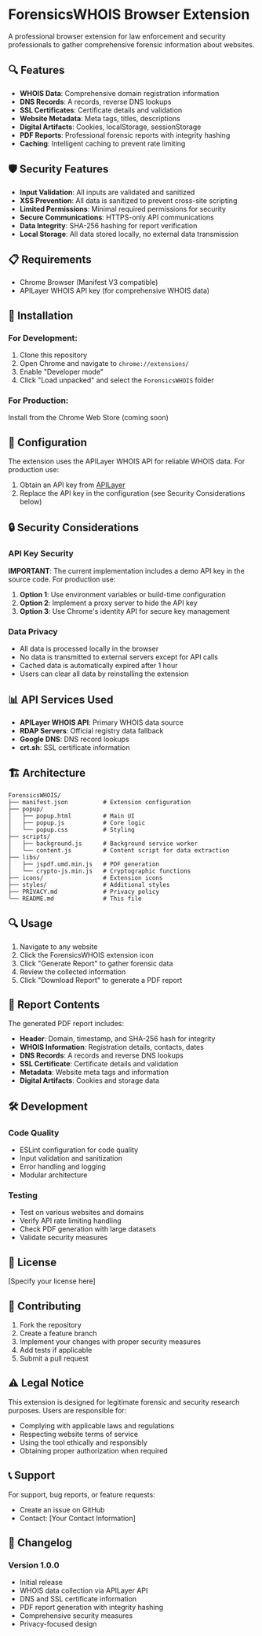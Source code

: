 # ForensicsWHOIS Browser Extension

A professional browser extension for law enforcement and security professionals to gather comprehensive forensic information about websites.

## 🔍 Features

- **WHOIS Data**: Comprehensive domain registration information
- **DNS Records**: A records, reverse DNS lookups
- **SSL Certificates**: Certificate details and validation
- **Website Metadata**: Meta tags, titles, descriptions
- **Digital Artifacts**: Cookies, localStorage, sessionStorage
- **PDF Reports**: Professional forensic reports with integrity hashing
- **Caching**: Intelligent caching to prevent rate limiting

## 🛡️ Security Features

- **Input Validation**: All inputs are validated and sanitized
- **XSS Prevention**: All data is sanitized to prevent cross-site scripting
- **Limited Permissions**: Minimal required permissions for security
- **Secure Communications**: HTTPS-only API communications
- **Data Integrity**: SHA-256 hashing for report verification
- **Local Storage**: All data stored locally, no external data transmission

## 📋 Requirements

- Chrome Browser (Manifest V3 compatible)
- APILayer WHOIS API key (for comprehensive WHOIS data)

## 🚀 Installation

### For Development:
1. Clone this repository
2. Open Chrome and navigate to `chrome://extensions/`
3. Enable "Developer mode"
4. Click "Load unpacked" and select the `ForensicsWHOIS` folder

### For Production:
Install from the Chrome Web Store (coming soon)

## 🔧 Configuration

The extension uses the APILayer WHOIS API for reliable WHOIS data. For production use:

1. Obtain an API key from [APILayer](https://apilayer.com/marketplace/whois-api)
2. Replace the API key in the configuration (see Security Considerations below)

## 🔒 Security Considerations

### API Key Security
**IMPORTANT**: The current implementation includes a demo API key in the source code. For production use:

1. **Option 1**: Use environment variables or build-time configuration
2. **Option 2**: Implement a proxy server to hide the API key
3. **Option 3**: Use Chrome's identity API for secure key management

### Data Privacy
- All data is processed locally in the browser
- No data is transmitted to external servers except for API calls
- Cached data is automatically expired after 1 hour
- Users can clear all data by reinstalling the extension

## 📊 API Services Used

- **APILayer WHOIS API**: Primary WHOIS data source
- **RDAP Servers**: Official registry data fallback
- **Google DNS**: DNS record lookups
- **crt.sh**: SSL certificate information

## 🏗️ Architecture

```
ForensicsWHOIS/
├── manifest.json          # Extension configuration
├── popup/
│   ├── popup.html         # Main UI
│   ├── popup.js           # Core logic
│   └── popup.css          # Styling
├── scripts/
│   ├── background.js      # Background service worker
│   └── content.js         # Content script for data extraction
├── libs/
│   ├── jspdf.umd.min.js   # PDF generation
│   └── crypto-js.min.js   # Cryptographic functions
├── icons/                 # Extension icons
├── styles/                # Additional styles
├── PRIVACY.md             # Privacy policy
└── README.md              # This file
```

## 🔍 Usage

1. Navigate to any website
2. Click the ForensicsWHOIS extension icon
3. Click "Generate Report" to gather forensic data
4. Review the collected information
5. Click "Download Report" to generate a PDF report

## 📝 Report Contents

The generated PDF report includes:
- **Header**: Domain, timestamp, and SHA-256 hash for integrity
- **WHOIS Information**: Registration details, contacts, dates
- **DNS Records**: A records and reverse DNS lookups
- **SSL Certificate**: Certificate details and validation
- **Metadata**: Website meta tags and information
- **Digital Artifacts**: Cookies and storage data

## 🛠️ Development

### Code Quality
- ESLint configuration for code quality
- Input validation and sanitization
- Error handling and logging
- Modular architecture

### Testing
- Test on various websites and domains
- Verify API rate limiting handling
- Check PDF generation with large datasets
- Validate security measures

## 📜 License

[Specify your license here]

## 🤝 Contributing

1. Fork the repository
2. Create a feature branch
3. Implement your changes with proper security measures
4. Add tests if applicable
5. Submit a pull request

## ⚠️ Legal Notice

This extension is designed for legitimate forensic and security research purposes. Users are responsible for:
- Complying with applicable laws and regulations
- Respecting website terms of service
- Using the tool ethically and responsibly
- Obtaining proper authorization when required

## 📞 Support

For support, bug reports, or feature requests:
- Create an issue on GitHub
- Contact: [Your Contact Information]

## 🔄 Changelog

### Version 1.0.0
- Initial release
- WHOIS data collection via APILayer API
- DNS and SSL certificate information
- PDF report generation with integrity hashing
- Comprehensive security measures
- Privacy-focused design 